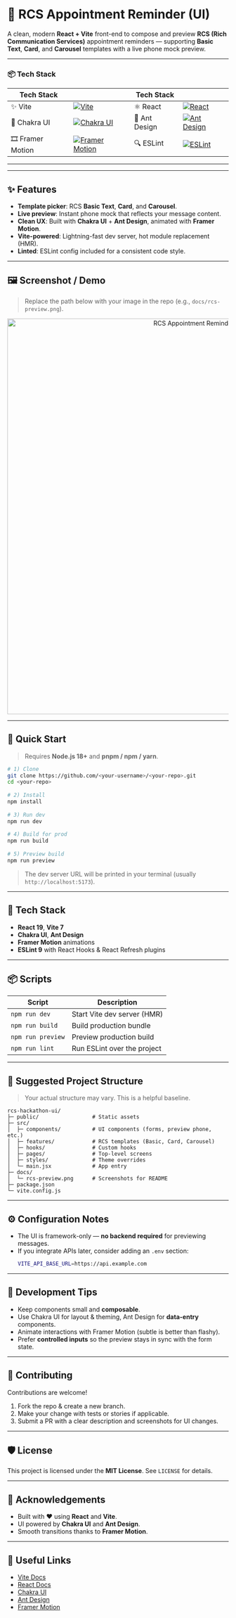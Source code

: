 # 📱 RCS Appointment Reminder (UI)
 
A clean, modern **React + Vite** front-end to compose and preview **RCS (Rich Communication Services)** appointment reminders — supporting **Basic Text**, **Card**, and **Carousel** templates with a live phone mock preview.
 
 
---
 
### 📦 Tech Stack
| Tech Stack |   | Tech Stack |   |
|------------|---|------------|---|
| ✨ Vite | [![Vite](https://img.shields.io/badge/Vite-7.x-646CFF?logo=vite)](https://vitejs.dev/) | ⚛️ React | [![React](https://img.shields.io/badge/React-19-61DAFB?logo=react)](https://react.dev/) |
| 🌿 Chakra UI | [![Chakra UI](https://img.shields.io/badge/Chakra_UI-3.x-319795?logo=chakraui)](https://chakra-ui.com/) | 🎨 Ant Design | [![Ant Design](https://img.shields.io/badge/Ant_Design-5.x-1677FF?logo=antdesign)](https://ant.design/) |
| 🎞️ Framer Motion | [![Framer Motion](https://img.shields.io/badge/Framer_Motion-12.x-0055FF?logo=framer)](https://www.framer.com/motion/) | 🔍 ESLint | [![ESLint](https://img.shields.io/badge/ESLint-9.x-4B32C3?logo=eslint)](https://eslint.org/) |
 
 
---
 
 
 
 
 
---
 
## ✨ Features
 
- **Template picker**: RCS **Basic Text**, **Card**, and **Carousel**.
- **Live preview**: Instant phone mock that reflects your message content.
- **Clean UX**: Built with **Chakra UI** + **Ant Design**, animated with **Framer Motion**.
- **Vite-powered**: Lightning-fast dev server, hot module replacement (HMR).
- **Linted**: ESLint config included for a consistent code style.
 
---
 
## 🖼️ Screenshot / Demo
 
> Replace the path below with your image in the repo (e.g., `docs/rcs-preview.png`).
 
<p align="center">
  <img src="docs/rcs-preview.png" alt="RCS Appointment Reminder - Preview" width="900">
</p>
 
---
 
## 🚀 Quick Start
 
> Requires **Node.js 18+** and **pnpm / npm / yarn**.
 
```bash
# 1) Clone
git clone https://github.com/<your-username>/<your-repo>.git
cd <your-repo>
 
# 2) Install
npm install
 
# 3) Run dev
npm run dev
 
# 4) Build for prod
npm run build
 
# 5) Preview build
npm run preview
```
 
> The dev server URL will be printed in your terminal (usually `http://localhost:5173`).
 
---
 
## 🧰 Tech Stack
 
- **React 19**, **Vite 7**
- **Chakra UI**, **Ant Design**
- **Framer Motion** animations
- **ESLint 9** with React Hooks & React Refresh plugins
 
---
 
## 📦 Scripts
 
| Script        | Description                     |
|---------------|---------------------------------|
| `npm run dev` | Start Vite dev server (HMR)     |
| `npm run build` | Build production bundle         |
| `npm run preview` | Preview production build       |
| `npm run lint` | Run ESLint over the project     |
 
---
 
## 📁 Suggested Project Structure
 
> Your actual structure may vary. This is a helpful baseline.
 
```
rcs-hackathon-ui/
├─ public/                 # Static assets
├─ src/
│  ├─ components/          # UI components (forms, preview phone, etc.)
│  ├─ features/            # RCS templates (Basic, Card, Carousel)
│  ├─ hooks/               # Custom hooks
│  ├─ pages/               # Top-level screens
│  ├─ styles/              # Theme overrides
│  └─ main.jsx             # App entry
├─ docs/
│  └─ rcs-preview.png      # Screenshots for README
├─ package.json
└─ vite.config.js
```
 
---
 
## ⚙️ Configuration Notes
 
- The UI is framework-only — **no backend required** for previewing messages.
- If you integrate APIs later, consider adding an `.env` section:
  ```bash
  VITE_API_BASE_URL=https://api.example.com
  ```
 
---
 
## 🧪 Development Tips
 
- Keep components small and **composable**.
- Use Chakra UI for layout & theming, Ant Design for **data-entry** components.
- Animate interactions with Framer Motion (subtle is better than flashy).
- Prefer **controlled inputs** so the preview stays in sync with the form state.
 
---
 
## 🤝 Contributing
 
Contributions are welcome!  
1. Fork the repo & create a new branch.  
2. Make your change with tests or stories if applicable.  
3. Submit a PR with a clear description and screenshots for UI changes.
 
---
 
## 🛡️ License
 
This project is licensed under the **MIT License**. See `LICENSE` for details.
 
---
 
## 🌟 Acknowledgements
 
- Built with ❤️ using **React** and **Vite**.
- UI powered by **Chakra UI** and **Ant Design**.
- Smooth transitions thanks to **Framer Motion**.
 
---
 
## 🔗 Useful Links
 
- [Vite Docs](https://vitejs.dev/guide/)
- [React Docs](https://react.dev/)
- [Chakra UI](https://chakra-ui.com/docs/getting-started)
- [Ant Design](https://ant.design/docs/react/introduce)
- [Framer Motion](https://www.framer.com/motion/)
